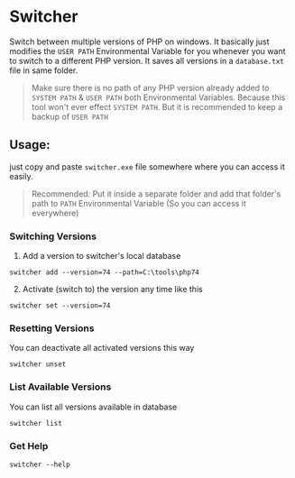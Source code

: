 # Switcher
Switch between multiple versions of PHP on windows. It basically just modifies the `USER PATH` Environmental Variable for you whenever you want to switch to a different PHP version. It saves all versions in a `database.txt` file in same folder.

> Make sure there is no path of any PHP version already added to `SYSTEM PATH` & `USER PATH` both Environmental Variables. Because this tool won't ever effect `SYSTEM PATH`. But it is recommended to keep a backup of `USER PATH`

## Usage:
just copy and paste `switcher.exe` file somewhere where you can access it easily.

> Recommended: Put it inside a separate folder and add that folder's path to `PATH` Environmental Variable (So you can access it everywhere)

### Switching Versions

1. Add a version to switcher's local database 
```
switcher add --version=74 --path=C:\tools\php74
```
2. Activate (switch to) the version any time like this
```
switcher set --version=74
```
### Resetting Versions
You can deactivate all activated versions this way
```
switcher unset
```
### List Available Versions
You can list all versions available in database
```
switcher list
```
### Get Help
```
switcher --help
```
